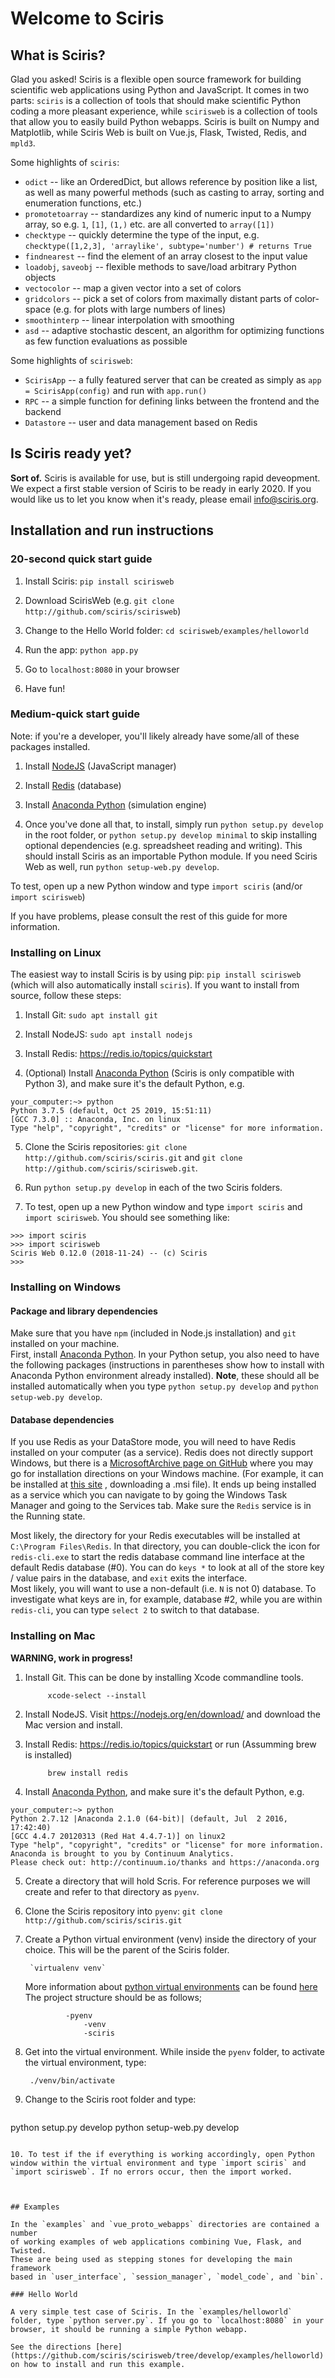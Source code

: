 # Welcome to Sciris

## What is Sciris?

Glad you asked! Sciris is a flexible open source framework for building scientific web applications using Python and JavaScript. It comes in two parts: `sciris` is a collection of tools that should make scientific Python coding a more pleasant experience, while `scirisweb` is a collection of tools that allow you to easily build Python webapps. Sciris is built on Numpy and Matplotlib, while Sciris Web is built on Vue.js, Flask, Twisted, Redis, and `mpld3`.

Some highlights of `sciris`:
* `odict` -- like an OrderedDict, but allows reference by position like a list, as well as many powerful methods (such as casting to array, sorting and enumeration functions, etc.)
* `promotetoarray` -- standardizes any kind of numeric input to a Numpy array, so e.g. `1`, `[1]`, `(1,)` etc. are all converted to `array([1])`
* `checktype` -- quickly determine the type of the input, e.g. `checktype([1,2,3], 'arraylike', subtype='number') # returns True`
* `findnearest` -- find the element of an array closest to the input value
* `loadobj`, `saveobj` -- flexible methods to save/load arbitrary Python objects
* `vectocolor` -- map a given vector into a set of colors
* `gridcolors` -- pick a set of colors from maximally distant parts of color-space (e.g. for plots with large numbers of lines)
* `smoothinterp` -- linear interpolation with smoothing
* `asd` -- adaptive stochastic descent, an algorithm for optimizing functions as few function evaluations as possible

Some highlights of `scirisweb`:
* `ScirisApp` -- a fully featured server that can be created as simply as `app = ScirisApp(config)` and run with `app.run()`
* `RPC` -- a simple function for defining links between the frontend and the backend
* `Datastore` -- user and data management based on Redis

## Is Sciris ready yet?

**Sort of.** Sciris is available for use, but is still undergoing rapid deveopment. We expect a first stable version of Sciris to be ready in early 2020. If you would like us to let you know when it's ready, please email info@sciris.org.


## Installation and run instructions

### 20-second quick start guide

1. Install Sciris: `pip install scirisweb`

2. Download ScirisWeb (e.g. `git clone http://github.com/sciris/scirisweb`)

3. Change to the Hello World folder: `cd scirisweb/examples/helloworld`

4. Run the app: `python app.py`

5. Go to `localhost:8080` in your browser

6. Have fun!

### Medium-quick start guide

Note: if you're a developer, you'll likely already have some/all of these packages installed.

1. Install [NodeJS](https://nodejs.org/en/download/) (JavaScript manager)

2. Install [Redis](https://redis.io/topics/quickstart) (database)

3. Install [Anaconda Python](https://www.anaconda.com/download/) (simulation engine)

4. Once you've done all that, to install, simply run `python setup.py develop` in the root folder, or `python setup.py develop minimal` to skip installing optional dependencies (e.g. spreadsheet reading and writing). This should install Sciris as an importable Python module. If you need Sciris Web as well, run `python setup-web.py develop`.

To test, open up a new Python window and type `import sciris` (and/or `import scirisweb`)

If you have problems, please consult the rest of this guide for more information.


### Installing on Linux

The easiest way to install Sciris is by using pip: `pip install scirisweb` (which will also automatically install `sciris`). If you want to install from source, follow these steps:

1. Install Git: `sudo apt install git`

2. Install NodeJS: `sudo apt install nodejs`

3. Install Redis: https://redis.io/topics/quickstart

4. (Optional) Install [Anaconda Python](https://www.anaconda.com/download/) (Sciris is only compatible with Python 3), and make sure it's the default Python, e.g.
```
your_computer:~> python
Python 3.7.5 (default, Oct 25 2019, 15:51:11) 
[GCC 7.3.0] :: Anaconda, Inc. on linux
Type "help", "copyright", "credits" or "license" for more information.
```

5. Clone the Sciris repositories: `git clone http://github.com/sciris/sciris.git` and `git clone http://github.com/sciris/scirisweb.git`.

6. Run `python setup.py develop` in each of the two Sciris folders.

7. To test, open up a new Python window and type `import sciris` and `import scirisweb`. You should see something like:
```
>>> import sciris
>>> import scirisweb
Sciris Web 0.12.0 (2018-11-24) -- (c) Sciris
>>>
```


### Installing on Windows

#### Package and library dependencies

Make sure that you have `npm` (included in Node.js installation) and `git` installed on your machine.  
First, install [Anaconda Python](https://www.anaconda.com/download/). In your Python setup, you also need to have the following packages (instructions in parentheses show how to install with Anaconda Python environment already installed). **Note**, these should all be installed automatically when you type `python setup.py develop` and `python setup-web.py develop`.

#### Database dependencies

If you use Redis as your DataStore mode, you will need to have Redis installed
on your computer (as a service).  Redis does not directly support Windows,
but there is a [MicrosoftArchive page on GitHub](https://github.com/MicrosoftArchive/redis)
where you may go for installation directions on your Windows machine.
(For example, it can be installed at [this site](https://github.com/MicrosoftArchive/redis/releases)
, downloading a .msi file).  It
ends up being installed as a service which you can navigate to by going
the Windows Task Manager and going to the Services tab.  Make sure the `Redis`
service is in the Running state.

Most likely, the directory for your Redis executables will be installed at
`C:\Program Files\Redis`.  In that directory, you can double-click the icon
for `redis-cli.exe` to start the redis database command line interface at
the default Redis database (#0).  You can do `keys *` to look at all of the
store key / value pairs in the database, and `exit` exits the interface.  
Most likely, you will want to use a non-default (i.e. `N` is not 0)
database.  To investigate what keys are in, for example, database #2,
while you are within `redis-cli`, you can type `select 2` to switch to that
database.


### Installing on Mac

**WARNING, work in progress!**

1. Install Git. This can be done by installing Xcode commandline tools.

            xcode-select --install

2. Install NodeJS. Visit https://nodejs.org/en/download/ and download the Mac version and install.

3. Install Redis: https://redis.io/topics/quickstart or run (Assumming brew is installed)

            brew install redis

4. Install [Anaconda Python](https://www.anaconda.com/download/), and make sure it's the default Python, e.g.
```
your_computer:~> python
Python 2.7.12 |Anaconda 2.1.0 (64-bit)| (default, Jul  2 2016, 17:42:40)
[GCC 4.4.7 20120313 (Red Hat 4.4.7-1)] on linux2
Type "help", "copyright", "credits" or "license" for more information.
Anaconda is brought to you by Continuum Analytics.
Please check out: http://continuum.io/thanks and https://anaconda.org
```

5. Create a directory that will hold Scris. For reference purposes we will create and refer to that directory as `pyenv`.

6. Clone the Sciris repository into `pyenv`: `git clone http://github.com/sciris/sciris.git`

7. Create a Python virtual environment (venv) inside the directory of your choice. This will be the parent of the Sciris folder.

        `virtualenv venv`

    More information about [python virtual environments](http://docs.python-guide.org/en/latest/dev/virtualenvs/) can be found [here](http://docs.python-guide.org/en/latest/dev/virtualenvs/)
   The project structure should be as follows;
   ```
            -pyenv
                -venv
                -sciris
   ```

8. Get into the virtual environment. While inside the `pyenv` folder, to activate the virtual environment, type:

        ./venv/bin/activate

9. Change to the Sciris root folder and type:
   ```
python setup.py develop
python setup-web.py develop
   ```

10. To test if the if everything is working accordingly, open Python window within the virtual environment and type `import sciris` and `import scirisweb`. If no errors occur, then the import worked.



## Examples

In the `examples` and `vue_proto_webapps` directories are contained a number
of working examples of web applications combining Vue, Flask, and Twisted.
These are being used as stepping stones for developing the main framework
based in `user_interface`, `session_manager`, `model_code`, and `bin`.

### Hello World

A very simple test case of Sciris. In the `examples/helloworld` folder, type `python server.py`. If you go to `localhost:8080` in your browser, it should be running a simple Python webapp.

See the directions [here](https://github.com/sciris/scirisweb/tree/develop/examples/helloworld) on how to install and run this example.
